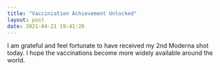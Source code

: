 ```yaml
---
title: "Vacciniation Achievement Unlocked"
layout: post
date: 2021-04-21 19:41:20
---
```

I am grateful and feel fortunate to have received my 2nd Moderna shot today.  I hope the vaccinations become more widely available around the world.  
